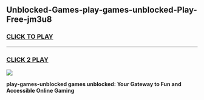 
## Unblocked-Games-play-games-unblocked-Play-Free-jm3u8
<h3>
<a href="https://premium76.site?title=play-games-unblocked&ref=10A">CLICK TO PLAY</a></h3>
<hr>

<h3>
<a href="https://premium76.site?title=play-games-unblocked&ref=10A">CLICK 2 PLAY</a>
  
</h3>

<a href="https://premium76.site?title=play-games-unblocked&ref=10A"><img src="https://clearcache.store/games.png"></a>


**play-games-unblocked games unblocked: Your Gateway to Fun and Accessible Online Gaming**
